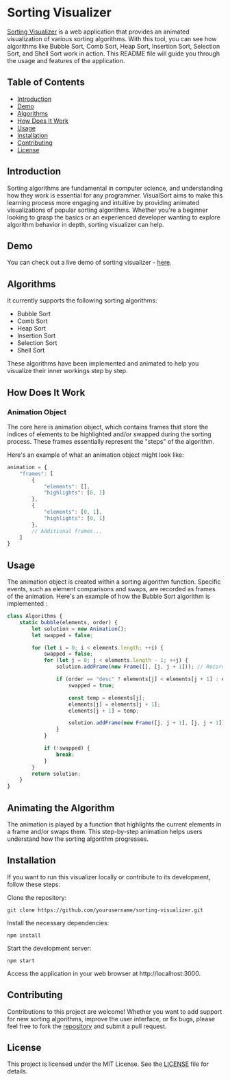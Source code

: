 # Sorting Visualizer

[Sorting Visualizer](https://avi4h.github.io/sorting-visualizer/) is a web application that provides an animated visualization of various sorting algorithms. With this tool, you can see how algorithms like Bubble Sort, Comb Sort, Heap Sort, Insertion Sort, Selection Sort, and Shell Sort work in action. This README file will guide you through the usage and features of the application.

## Table of Contents

- [Introduction](#introduction)
- [Demo](#demo)
- [Algorithms](#algorithms)
- [How Does It Work](#how-does-it-work)
- [Usage](#usage)
- [Installation](#installation)
- [Contributing](#contributing)
- [License](#license)

## Introduction

Sorting algorithms are fundamental in computer science, and understanding how they work is essential for any programmer. VisualSort aims to make this learning process more engaging and intuitive by providing animated visualizations of popular sorting algorithms. Whether you're a beginner looking to grasp the basics or an experienced developer wanting to explore algorithm behavior in depth, sorting visualizer can help.

## Demo

You can check out a live demo of sorting visualizer - [here](https://avi4h.github.io/sorting-visualizer/).

## Algorithms

It currently supports the following sorting algorithms:

- Bubble Sort
- Comb Sort
- Heap Sort
- Insertion Sort
- Selection Sort
- Shell Sort

These algorithms have been implemented and animated to help you visualize their inner workings step by step.

## How Does It Work

### Animation Object

The core here is animation object, which contains frames that store the indices of elements to be highlighted and/or swapped during the sorting process. These frames essentially represent the "steps" of the algorithm.

Here's an example of what an animation object might look like:

```javascript
animation = {
    "frames": [
        {
            "elements": [],
            "highlights": [0, 1]
        },
        {
            "elements": [0, 1],
            "highlights": [0, 1]
        },
        // Additional frames...
    ]
}
```

## Usage

The animation object is created within a sorting algorithm function. Specific events, such as element comparisons and swaps, are recorded as frames of the animation.
Here's an example of how the Bubble Sort algorithm is implemented :

```javascript
class Algorithms {
    static bubble(elements, order) {
        let solution = new Animation();
        let swapped = false;

        for (let i = 0; i < elements.length; ++i) {
            swapped = false;
            for (let j = 0; j < elements.length - 1; ++j) {
                solution.addFrame(new Frame([], [j, j + 1])); // Record to-be-highlighted elements

                if (order == "desc" ? elements[j] < elements[j + 1] : elements[j] > elements[j + 1]) {
                    swapped = true;

                    const temp = elements[j];
                    elements[j] = elements[j + 1];
                    elements[j + 1] = temp;

                    solution.addFrame(new Frame([j, j + 1], [j, j + 1])); // Record to-be-swapped & to-be-highlighted elements
                }
            }

            if (!swapped) {
                break;
            }
        }
        return solution;
    }
}
```

## Animating the Algorithm
The animation is played by a function that highlights the current elements in a frame and/or swaps them. This step-by-step animation helps users understand how the sorting algorithm progresses.

## Installation
If you want to run this visualizer locally or contribute to its development, follow these steps:

Clone the repository:
```
git clone https://github.com/yourusername/sorting-visualizer.git
```

Install the necessary dependencies:
```
npm install
```

Start the development server:
```
npm start
```

Access the application in your web browser at http://localhost:3000.

## Contributing

Contributions to this project are welcome! Whether you want to add support for new sorting algorithms, improve the user interface, or fix bugs, please feel free to fork the [repository](https://github.com/avi4h/sorting-visualizer/) and submit a pull request.

## License
This project is licensed under the MIT License. See the [LICENSE](https://opensource.org/license/cpl1-0-txt/) file for details.


